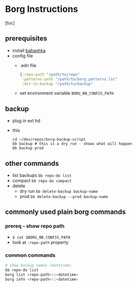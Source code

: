 # Borg Instructions

[toc]

## prerequisites

- install [babashka](https://github.com/babashka/babashka#installation)
- config file 
    - .edn file
    
        ```clojure
        {:repo-path "/path/to/repo"
         :patterns-path "/path/to/borg_patterns.lst"
         :dir-to-backup "/path/to/backup"
        ```

    - set environment variable `BORG_BB_CONFIG_PATH`

## backup

- plug in ext hd
- this

   ```
   cd ~/dev/repos/borg-backup-script
   bb backup # this is a dry run - shows what will happen
   bb backup prod
   ```
   
## other commands

- list backups `bb repo-do list`
- compact `bb repo-do compact`
- delete 
	- dry run `bb delete-backup backup-name`
	- prod `bb delete-backup --prod backup-name`

## commonly used plain borg commands

### prereq - show repo path

- `$ cat $BORG_BB_CONFIG_PATH`
- look at `:repo-path` property

### common commands

```sh
# show backup names (datetime)
bb repo-do list
borg list <repo-path>::<datetime>
borg info <repo-path>::<datetime>
```
